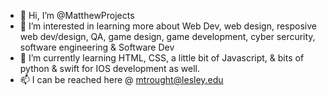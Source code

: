 <!---
MatthewProjects/MatthewProjects is a ✨ special ✨ repository because its `README.md` (this file) appears on your GitHub profile.
You can click the Preview link to take a look at your changes.
--->
- 👋 Hi, I’m @MatthewProjects
- 👀 I’m interested in learning more about Web Dev, web design, resposive web dev/design, QA, game design, game development,  cyber sercurity, software engineering & Software Dev
- 🌱 I’m currently learning HTML, CSS, a little bit of Javascript, & bits of python & swift for IOS development as well.
- 📫 I can be reached here @ mtrought@lesley.edu

